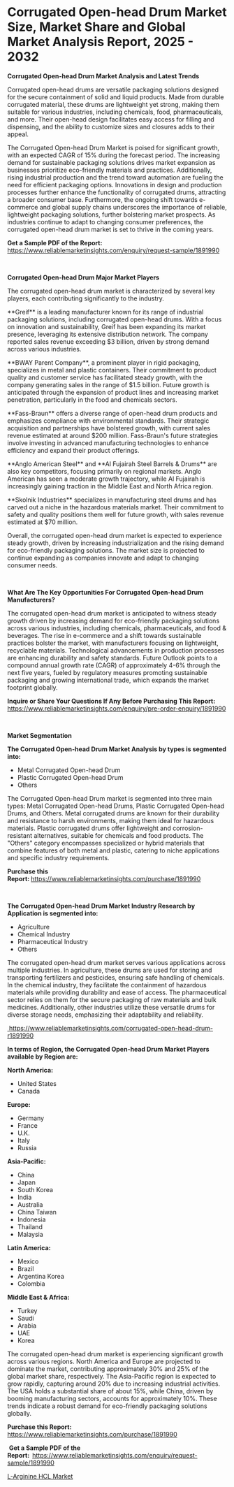<p><h1>Corrugated Open-head Drum Market Size, Market Share and Global Market Analysis Report, 2025 - 2032</h1></p><p><strong>Corrugated Open-head Drum Market Analysis and Latest Trends</strong></p>
<p><p>Corrugated open-head drums are versatile packaging solutions designed for the secure containment of solid and liquid products. Made from durable corrugated material, these drums are lightweight yet strong, making them suitable for various industries, including chemicals, food, pharmaceuticals, and more. Their open-head design facilitates easy access for filling and dispensing, and the ability to customize sizes and closures adds to their appeal.</p><p>The Corrugated Open-head Drum Market is poised for significant growth, with an expected CAGR of 15% during the forecast period. The increasing demand for sustainable packaging solutions drives market expansion as businesses prioritize eco-friendly materials and practices. Additionally, rising industrial production and the trend toward automation are fueling the need for efficient packaging options. Innovations in design and production processes further enhance the functionality of corrugated drums, attracting a broader consumer base. Furthermore, the ongoing shift towards e-commerce and global supply chains underscores the importance of reliable, lightweight packaging solutions, further bolstering market prospects. As industries continue to adapt to changing consumer preferences, the corrugated open-head drum market is set to thrive in the coming years.</p></p>
<p><strong>Get a Sample PDF of the Report:&nbsp;</strong> <a href="https://www.reliablemarketinsights.com/enquiry/request-sample/1891990?utm_campaign=2004&utm_medium=2&utm_source=Github&utm_content=ia&utm_term=14012025&utm_id=corrugated-open-head-drum">https://www.reliablemarketinsights.com/enquiry/request-sample/1891990</a></p>
<p>&nbsp;</p>
<p><strong>Corrugated Open-head Drum Major Market Players</strong></p>
<p><p>The corrugated open-head drum market is characterized by several key players, each contributing significantly to the industry. </p><p>**Greif** is a leading manufacturer known for its range of industrial packaging solutions, including corrugated open-head drums. With a focus on innovation and sustainability, Greif has been expanding its market presence, leveraging its extensive distribution network. The company reported sales revenue exceeding $3 billion, driven by strong demand across various industries.</p><p>**BWAY Parent Company**, a prominent player in rigid packaging, specializes in metal and plastic containers. Their commitment to product quality and customer service has facilitated steady growth, with the company generating sales in the range of $1.5 billion. Future growth is anticipated through the expansion of product lines and increasing market penetration, particularly in the food and chemicals sectors.</p><p>**Fass-Braun** offers a diverse range of open-head drum products and emphasizes compliance with environmental standards. Their strategic acquisition and partnerships have bolstered growth, with current sales revenue estimated at around $200 million. Fass-Braun's future strategies involve investing in advanced manufacturing technologies to enhance efficiency and expand their product offerings.</p><p>**Anglo American Steel** and **Al Fujairah Steel Barrels & Drums** are also key competitors, focusing primarily on regional markets. Anglo American has seen a moderate growth trajectory, while Al Fujairah is increasingly gaining traction in the Middle East and North Africa region.</p><p>**Skolnik Industries** specializes in manufacturing steel drums and has carved out a niche in the hazardous materials market. Their commitment to safety and quality positions them well for future growth, with sales revenue estimated at $70 million.</p><p>Overall, the corrugated open-head drum market is expected to experience steady growth, driven by increasing industrialization and the rising demand for eco-friendly packaging solutions. The market size is projected to continue expanding as companies innovate and adapt to changing consumer needs.</p></p>
<p>&nbsp;</p>
<p><strong>What Are The Key Opportunities For Corrugated Open-head Drum Manufacturers?</strong></p>
<p><p>The corrugated open-head drum market is anticipated to witness steady growth driven by increasing demand for eco-friendly packaging solutions across various industries, including chemicals, pharmaceuticals, and food & beverages. The rise in e-commerce and a shift towards sustainable practices bolster the market, with manufacturers focusing on lightweight, recyclable materials. Technological advancements in production processes are enhancing durability and safety standards. Future Outlook points to a compound annual growth rate (CAGR) of approximately 4-6% through the next five years, fueled by regulatory measures promoting sustainable packaging and growing international trade, which expands the market footprint globally.</p></p>
<p><strong>Inquire or Share Your Questions If Any Before Purchasing This Report:</strong> <a href="https://www.reliablemarketinsights.com/enquiry/pre-order-enquiry/1891990?utm_campaign=2004&utm_medium=2&utm_source=Github&utm_content=ia&utm_term=14012025&utm_id=corrugated-open-head-drum">https://www.reliablemarketinsights.com/enquiry/pre-order-enquiry/1891990</a></p>
<p>&nbsp;</p>
<p><strong>Market Segmentation</strong></p>
<p><strong>The Corrugated Open-head Drum Market Analysis by types is segmented into:</strong></p>
<p><ul><li>Metal Corrugated Open-head Drum</li><li>Plastic Corrugated Open-head Drum</li><li>Others</li></ul></p>
<p><p>The Corrugated Open-head Drum market is segmented into three main types: Metal Corrugated Open-head Drums, Plastic Corrugated Open-head Drums, and Others. Metal corrugated drums are known for their durability and resistance to harsh environments, making them ideal for hazardous materials. Plastic corrugated drums offer lightweight and corrosion-resistant alternatives, suitable for chemicals and food products. The "Others" category encompasses specialized or hybrid materials that combine features of both metal and plastic, catering to niche applications and specific industry requirements.</p></p>
<p><strong>Purchase this Report:&nbsp;</strong><a href="https://www.reliablemarketinsights.com/purchase/1891990?utm_campaign=2004&utm_medium=2&utm_source=Github&utm_content=ia&utm_term=14012025&utm_id=corrugated-open-head-drum">https://www.reliablemarketinsights.com/purchase/1891990</a></p>
<p>&nbsp;</p>
<p><strong>The Corrugated Open-head Drum Market Industry Research by Application is segmented into:</strong></p>
<p><ul><li>Agriculture</li><li>Chemical Industry</li><li>Pharmaceutical Industry</li><li>Others</li></ul></p>
<p><p>The corrugated open-head drum market serves various applications across multiple industries. In agriculture, these drums are used for storing and transporting fertilizers and pesticides, ensuring safe handling of chemicals. In the chemical industry, they facilitate the containment of hazardous materials while providing durability and ease of access. The pharmaceutical sector relies on them for the secure packaging of raw materials and bulk medicines. Additionally, other industries utilize these versatile drums for diverse storage needs, emphasizing their adaptability and reliability.</p></p>
<p><a href="https://www.reliablemarketinsights.com/corrugated-open-head-drum-r1891990?utm_campaign=2004&utm_medium=2&utm_source=Github&utm_content=ia&utm_term=14012025&utm_id=corrugated-open-head-drum">&nbsp;https://www.reliablemarketinsights.com/corrugated-open-head-drum-r1891990</a></p>
<p><strong>In terms of Region, the Corrugated Open-head Drum Market Players available by Region are:</strong></p>
<p>
    <p> <strong> North America: </strong>
        <ul>
            <li>United States</li>
            <li>Canada</li>
        </ul>
        </p> 
    <p> <strong> Europe: </strong>
        <ul>
            <li>Germany</li>
            <li>France</li>
            <li>U.K.</li>
            <li>Italy</li>
            <li>Russia</li>
        </ul>
        </p> 
    <p> <strong> Asia-Pacific: </strong>
        <ul>
            <li>China</li>
            <li>Japan</li>
            <li>South Korea</li>
            <li>India</li>
            <li>Australia</li>
            <li>China Taiwan</li>
            <li>Indonesia</li>
            <li>Thailand</li>
            <li>Malaysia</li>
        </ul>
        </p> 
    <p> <strong> Latin America: </strong>
        <ul>
            <li>Mexico</li>
            <li>Brazil</li>
            <li>Argentina Korea</li>
            <li>Colombia</li>
        </ul>
        </p> 
    <p> <strong> Middle East & Africa: </strong>
        <ul>
            <li>Turkey</li>
            <li>Saudi</li>
            <li>Arabia</li>
            <li>UAE</li>
            <li>Korea</li>
        </ul>
    </p>
    </p>
<p><p>The corrugated open-head drum market is experiencing significant growth across various regions. North America and Europe are projected to dominate the market, contributing approximately 30% and 25% of the global market share, respectively. The Asia-Pacific region is expected to grow rapidly, capturing around 20% due to increasing industrial activities. The USA holds a substantial share of about 15%, while China, driven by booming manufacturing sectors, accounts for approximately 10%. These trends indicate a robust demand for eco-friendly packaging solutions globally.</p></p>
<p><strong>Purchase this Report: </strong><a href="https://www.reliablemarketinsights.com/purchase/1891990?utm_campaign=2004&utm_medium=2&utm_source=Github&utm_content=ia&utm_term=14012025&utm_id=corrugated-open-head-drum">https://www.reliablemarketinsights.com/purchase/1891990</a></p>
<p>&nbsp;<strong>Get a Sample PDF of the Report:&nbsp;&nbsp;</strong><a href="https://www.reliablemarketinsights.com/enquiry/request-sample/1891990?utm_campaign=2004&utm_medium=2&utm_source=Github&utm_content=ia&utm_term=14012025&utm_id=corrugated-open-head-drum">https://www.reliablemarketinsights.com/enquiry/request-sample/1891990</a></p>
<p><strong></strong></p>
<p><p><a href="https://github.com/globismark/Market-Research-Report-List-5/blob/main/l-arginine-hcl-market.md?utm_campaign=2004&utm_medium=2&utm_source=Github&utm_content=ia&utm_term=14012025&utm_id=corrugated-open-head-drum">L-Arginine HCL Market</a></p></p>